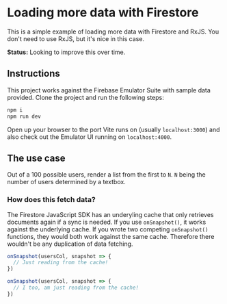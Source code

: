 # Loading more data with Firestore

This is a simple example of loading more data with Firestore and RxJS. You don't need to use RxJS, but it's nice in this case.

**Status:** Looking to improve this over time.

## Instructions
This project works against the Firebase Emulator Suite with sample data provided. Clone the project and run the following steps:

```bash
npm i
npm run dev
```

Open up your browser to the port Vite runs on (usually `localhost:3000`) and also check out the Emulator UI running on `localhost:4000`.

## The use case
Out of a 100 possible users, render a list from the first to `N`. `N` being the number of users determined by a textbox.

### How does this fetch data?
The Firestore JavaScript SDK has an underyling cache that only retrieves documents again if a sync is needed. If you use `onSnapshot()`, it works against the underlying cache. If you wrote two competing `onSnapshot()` functions, they would both work against the same cache. Therefore there wouldn't be any duplication of data fetching.

```js
onSnapshot(usersCol, snapshot => {
  // Just reading from the cache!
})

onSnapshot(usersCol, snapshot => {
  // I too, am just reading from the cache!
})
```
